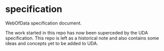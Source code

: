 # specification
WebOfData specification document.

The work started in this repo has now been superceded by the UDA specification. This repo is left as a historical note and also contains some ideas and concepts yet to be added to UDA.


